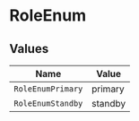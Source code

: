 # RoleEnum


## Values

| Name              | Value             |
| ----------------- | ----------------- |
| `RoleEnumPrimary` | primary           |
| `RoleEnumStandby` | standby           |